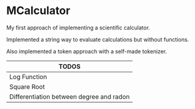 # MCalculator
My first approach of implementing a scientific calculator.

Implemented a string way to evaluate calculations but without functions.

Also implemented a token approach with a self-made tokenizer.

| TODOS |
|-------|
|Log Function|
|Square Root|
|Differentiation between degree and radon|
